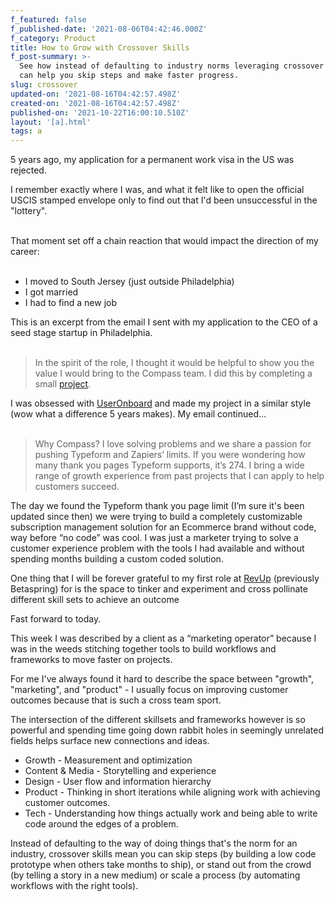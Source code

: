 ```yaml
---
f_featured: false
f_published-date: '2021-08-06T04:42:46.000Z'
f_category: Product
title: How to Grow with Crossover Skills
f_post-summary: >-
  See how instead of defaulting to industry norms leveraging crossover skills
  can help you skip steps and make faster progress.
slug: crossover
updated-on: '2021-08-16T04:42:57.498Z'
created-on: '2021-08-16T04:42:57.498Z'
published-on: '2021-10-22T16:00:10.510Z'
layout: '[a].html'
tags: a
---
```


5 years ago, my application for a permanent work visa in the US was rejected.

  
I remember exactly where I was, and what it felt like to open the official USCIS stamped envelope only to find out that I'd been unsuccessful in the "lottery".  
 

That moment set off a chain reaction that would impact the direction of my career:  
 

*   I moved to South Jersey (just outside Philadelphia)
*   I got married
*   I had to find a new job

 

This is an excerpt from the email I sent with my application to the CEO of a seed stage startup in Philadelphia.  
 

> In the spirit of the role, I thought it would be helpful to show you the value I would bring to the Compass team. I did this by completing a small [project](https://docs.google.com/presentation/d/1WU4ugzaYZYMryNB3pKbyzkrkM1sZrDw2NlCgyCIvv1c/present?usp=sharing).

  
I was obsessed with [UserOnboard](https://www.useronboard.com/) and made my project in a similar style (wow what a difference 5 years makes). My email continued…  
 

> Why Compass? I love solving problems and we share a passion for pushing Typeform and Zapiers’ limits. If you were wondering how many thank you pages Typeform supports, it’s 274. I bring a wide range of growth experience from past projects that I can apply to help customers succeed.

  
The day we found the Typeform thank you page limit (I’m sure it's been updated since then) we were trying to build a completely customizable subscription management solution for an Ecommerce brand without code, way before “no code” was cool. I was just a marketer trying to solve a customer experience problem with the tools I had available and without spending months building a custom coded solution.

  
One thing that I will be forever grateful to my first role at [RevUp](https://www.revupfund.com/) (previously Betaspring) for is the space to tinker and experiment and cross pollinate different skill sets to achieve an outcome

  
Fast forward to today.

  
This week I was described by a client as a “marketing operator” because I was in the weeds stitching together tools to build workflows and frameworks to move faster on projects.

  
For me I've always found it hard to describe the space between "growth", "marketing", and "product" - I usually focus on improving customer outcomes because that is such a cross team sport.

  
The intersection of the different skillsets and frameworks however is so powerful and spending time going down rabbit holes in seemingly unrelated fields helps surface new connections and ideas.

*   Growth - Measurement and optimization
*   Content & Media - Storytelling and experience
*   Design - User flow and information hierarchy
*   Product - Thinking in short iterations while aligning work with achieving customer outcomes.
*   Tech - Understanding how things actually work and being able to write code around the edges of a problem.

  
Instead of defaulting to the way of doing things that's the norm for an industry, crossover skills mean you can skip steps (by building a low code prototype when others take months to ship), or stand out from the crowd (by telling a story in a new medium) or scale a process (by automating workflows with the right tools).
